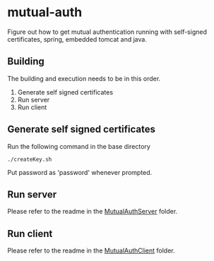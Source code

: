 # mutual-auth
Figure out how to get mutual authentication running with self-signed certificates, spring, embedded tomcat and java.

## Building
The building and execution needs to be in this order.
1. Generate self signed certificates
2. Run server
3. Run client

## Generate self signed certificates
Run the following command in the base directory
```
./createKey.sh
```
Put password as 'password' whenever prompted.

## Run server
Please refer to the readme in the [MutualAuthServer](../MutualAuthServer/README.md) folder.

## Run client
Please refer to the readme in the [MutualAuthClient](../MutualAuthClient/README.md) folder.

